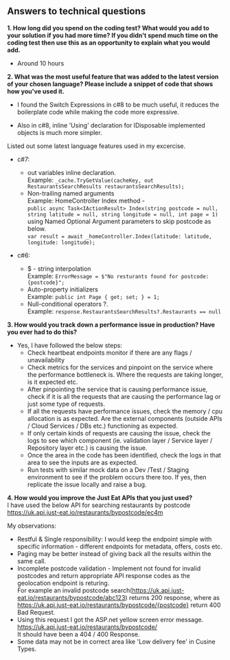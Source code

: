 ## Answers to technical questions

**1. How long did you spend on the coding test? What would you add to your solution if you had more time? If you didn't spend much time on the coding test then use this as an opportunity to explain what you would add.**
 * Around 10 hours

**2. What was the most useful feature that was added to the latest version of your chosen language? Please include a snippet of code that shows how you've used it.**

* I found the Switch Expressions in c#8 to be much useful, it reduces the boilerplate code while making the code more expressive. 

* Also in c#8, inline 'Using' declaration for IDisposable implemented objects is much more simpler.

Listed out some latest language features used in my excercise.
 * c#7:
	- out variables inline declaration.  
	Example: `_cache.TryGetValue(cacheKey, out RestaurantsSearchResults restaurantsSearchResults);`
	- Non-trailing named arguments  
	Example:  HomeController Index method -  
	`public async Task<IActionResult> Index(string postcode = null, string latitude = null, string longitude = null, int page = 1)`
	using Named Optional Argument parameters to skip postcode as below.  
	`var result = await _homeController.Index(latitude: latitude, longitude: longitude);`
	
 * c#6:
	- $ - string interpolation  
	Example: `ErrorMessage = $"No resturants found for postcode: {postcode}";`
	- Auto-property initializers  
	Example: `public int Page { get; set; } = 1;`
	- Null-conditional operators ?.  
	Example: `response.RestaurantsSearchResults?.Restaurants == null`

**3. How would you track down a performance issue in production? Have you ever had to do this?**
 - Yes, I have followed the below steps:
	* Check heartbeat endpoints monitor if there are any flags / unavailability
	* Check metrics for the services and pinpoint on the service where the performance bottleneck is. Where the requests are taking longer, is it expected etc.
	* After pinpointing the service that is causing performance issue, check if it is all the requests that are causing the performance lag or just some type of requests.
	* If all the requests have performance issues, check the memory / cpu allocation is as expected. Are the external components (outside APIs / Cloud Services / DBs etc.) functioning as expected.
	* If only certain kinds of requests are causing the issue, check the logs to see which component (ie. validation layer / Service layer / Repository layer etc.) is causing the issue.
	* Once the area in the code has been identified, check the logs in that area to see the inputs are as expected. 
	* Run tests with similar mock data on a Dev /Test / Staging environment to see if the problem occurs there too. If yes, then replicate the issue locally and raise a bug.

**4. How would you improve the Just Eat APIs that you just used?**  
I have used the below API for searching restaurants by postcode  
https://uk.api.just-eat.io/restaurants/bypostcode/ec4m  

My observations:
- Restful & Single responsibility: I would keep the endpoint simple with specific information - different endpoints for metadata, offers, costs etc.
- Paging may be better instead of giving back all the results within the same call.
- Incomplete postcode validation - Implement not found for invalid postcodes and return appropriate API response codes as the geolocation endpoint is returing.  
  For example an invalid postcode search(https://uk.api.just-eat.io/restaurants/bypostcode/abc123) returns 200 response, where as https://uk.api.just-eat.io/restaurants/bypostcode/{postcode} return 400 Bad Request.
- Using this request I got the ASP.net yellow screen error message.  
  https://uk.api.just-eat.io/restaurants/bypostcode/<postcode>  
  It should have been a 404 / 400 Response.
- Some data may not be in correct area like 'Low delivery fee' in Cusine Types.